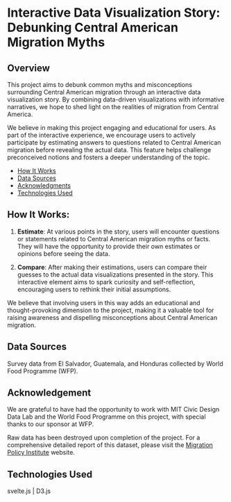 # Interactive Data Visualization Story: Debunking Central American Migration Myths

## Overview

This project aims to debunk common myths and misconceptions surrounding Central American migration through an interactive data visualization story. By combining data-driven visualizations with informative narratives, we hope to shed light on the realities of migration from Central America. 

We believe in making this project engaging and educational for users. As part of the interactive experience, we encourage users to actively participate by estimating answers to questions related to Central American migration before revealing the actual data. This feature helps challenge preconceived notions and fosters a deeper understanding of the topic.

- [How It Works](#how-it-works)
- [Data Sources](#data-sources)
- [Acknowledgments](#acknowledgement)
- [Technologies Used](#technologies-used)

## How It Works:

1. **Estimate**: At various points in the story, users will encounter questions or statements related to Central American migration myths or facts. They will have the opportunity to provide their own estimates or opinions before seeing the data.

2. **Compare**: After making their estimations, users can compare their guesses to the actual data visualizations presented in the story. This interactive element aims to spark curiosity and self-reflection, encouraging users to rethink their initial assumptions.

We believe that involving users in this way adds an educational and thought-provoking dimension to the project, making it a valuable tool for raising awareness and dispelling misconceptions about Central American migration.

## Data Sources

Survey data from El Salvador, Guatemala, and Honduras collected by World Food Programme (WFP). 

## Acknowledgement

We are grateful to have had the opportunity to work with MIT Civic Design Data Lab and the World Food Programme on this project, with special thanks to our sponsor at WFP.

Raw data has been destroyed upon completion of the project. For a comprehensive detailed report of this dataset, please visit the [Migration Policy Institute](https://www.migrationpolicy.org/research/motivations-costs-central-american-migration) website. 

## Technologies Used

svelte.js | D3.js 
